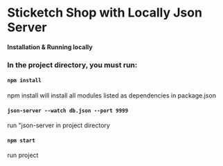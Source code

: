 # Sticketch Shop with Locally Json Server

#### Installation & Running locally

### In the project directory, you must run:

#### `npm install`
npm install will install all modules listed as dependencies in package.json

#### `json-server --watch db.json --port 9999`
run "json-server in project directory

#### `npm start`
run project
